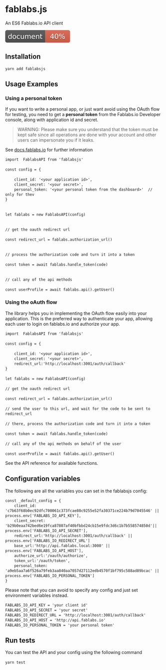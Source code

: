 # fablabs.js

An ES6 Fablabs.io API client

<img src="docs/badge.svg">

## Installation

```
yarn add fablabsjs
```


## Usage Examples


### Using a personal token

If you want to write a personal app, or just want avoid using the OAuth flow for testing, you need
to get a **personal token** from the Fablabs.io Developer console, along with application id and secret.

> WARNING: Please make sure you understand that the token must be kept safe since all operations are done with your
account and other users can impersonate you if it leaks.

See [docs.fablabs.io](http://docs.fablabs.io) for further information

```
import  FablabsAPI from 'fablabsjs'

const config = {

    client_id: '<your application id>',
    client_secret: '<your secret>',
    personal_token: '<your personal token from the dashboard>'  // only for thev
}


let fablabs = new FablabsAPI(config)


// get the oauth redirect url

const redirect_url = fablabs.authorization_url()


// process the authorization code and turn it into a token

const token = await fablabs.handle_token(code)


// call any of the api methods

const userProfile = await fablabs.api().getUser()
```

### Using the oAuth flow

The library helps you in implementing the OAuth flow easily into your application. This is the preferred way to authenticate 
your app, allowing each user to login on fablabs.io and authorize your app.

```
import  FablabsAPI from 'fablabsjs'

const config = {

    client_id: '<your application id>',
    client_secret: '<your secret>',
    redirect_url:'http://localhost:3001/auth/callback'
}

let fablabs = new FablabsAPI(config)

// get the oauth redirect url

const redirect_url = fablabs.authorization_url()

// send the user to this url, and wait for the code to be sent to redirect_url

// there, process the authorization code and turn it into a token

const token = await fablabs.handle_token(code)

// call any of the api methods on behalf of the user

const userProfile = await fablabs.api().getUser()
```

See the API reference for available functions.


## Configuration variables

The following are all the variables you can set in the fablabsjs config:

```
const _default_config = {
    client_id: 'c7b63f68b0ec92dfc700061c373fcae80c9255e52fa30371ce224b79d7045546' || process.env['FABLABS_IO_API_KEY'],
    client_secret: 'b29b0eaa742bed6e19fca87807af40bfbbd24cb15e9fdc3d6c1b7b558574850d'|| process.env['FABLABS_IO_API_SECRET'],
    redirect_url:'http://localhost:3001/auth/callback' || process.env['FABLABS_IO_REDIRECT_URL']
    base_url:'http://api.fablabs.local:3000' || process.env['FABLABS_IO_API_HOST'],
    authorize_url:'/oauth/authorize',
    token_url:'/oauth/token',
    personal_token: 'a9eb5aa7a6f526a79feb3aa840aa7057d27112edb4570f1bf795c588ad89bcac' || process.env['FABLABS_IO_PERSONAL_TOKEN']
}
```

Please note that you can avoid to specify any config and just set environment variables instead.

```
FABLABS_IO_API_KEY = 'your client id'
FABLABS_IO_API_SECRET = 'your secret'
FABLABS_IO_REDIRECT_URL = 'http://localhost:3001/auth/callback'
FABLABS_IO_API_HOST = 'http://api.fablabs.io'
FABLABS_IO_PERSONAL_TOKEN = 'your personal token'
```

## Run tests

You can test the API and your config using the following command

`yarn test`
